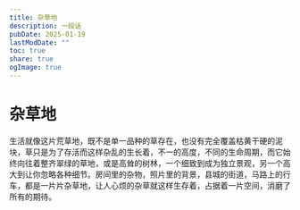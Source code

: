 ```yaml
---
title: 杂草地
description: 一段话
pubDate: 2025-01-19
lastModDate: ""
toc: true
share: true
ogImage: true
---
```


# 杂草地

生活就像这片荒草地，既不是单一品种的草存在，也没有完全覆盖枯黄干硬的泥块，草只是为了存活而这样杂乱的生长着，不一的高度，不同的生命周期，而它始终向往着整齐翠绿的草地，或是高耸的树林，一个细致到成为独立景观，另一个高大到让你忽略各种细节。房间里的杂物，照片里的背景，县城的街道，马路上的行车，都是一片片杂草地，让人心烦的杂草就这样生存着，占据着一片空间，消磨了所有的期待。